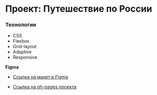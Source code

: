 # Проект: Путешествие по России

### Технологии
* CSS
* Flexbox
* Grid-layout
* Adaptive
* Responsive

**Figma**

* [Ссылка на макет в Figma](https://www.figma.com/file/5S2WSbEFL6awjVWJ0NWL8Q/Sprint-3_-Russia-_-desktop-mobile?node-id=28503%3A0)

* [Ссылка на gh-pages проекта](https://wwoskie.github.io/russian-travel/)
